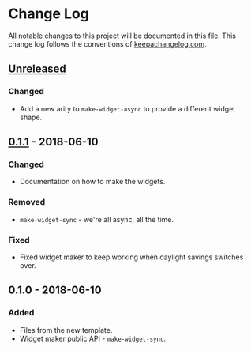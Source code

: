 # Change Log
All notable changes to this project will be documented in this file. This change log follows the conventions of [keepachangelog.com](http://keepachangelog.com/).

## [Unreleased]
### Changed
- Add a new arity to `make-widget-async` to provide a different widget shape.

## [0.1.1] - 2018-06-10
### Changed
- Documentation on how to make the widgets.

### Removed
- `make-widget-sync` - we're all async, all the time.

### Fixed
- Fixed widget maker to keep working when daylight savings switches over.

## 0.1.0 - 2018-06-10
### Added
- Files from the new template.
- Widget maker public API - `make-widget-sync`.

[Unreleased]: https://github.com/your-name/think-bayes-clj/compare/0.1.1...HEAD
[0.1.1]: https://github.com/your-name/think-bayes-clj/compare/0.1.0...0.1.1
